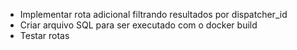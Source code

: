 - Implementar rota adicional filtrando resultados por dispatcher_id
- Criar arquivo SQL para ser executado com o docker build
- Testar rotas